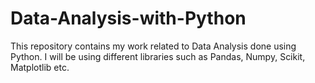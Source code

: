 # Data-Analysis-with-Python
This repository contains my work related to Data Analysis done using Python. I will be using different libraries such as Pandas, Numpy, Scikit, Matplotlib etc.
